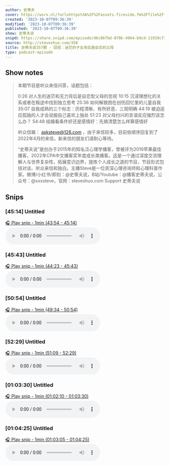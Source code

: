 ```yaml
---
author: 史蒂夫
cover: https://wsrv.nl/?url=https%3A%2F%2Fassets.fireside.fm%2Ffile%2Ffireside-images-2024%2Fpodcasts%2Fimages%2Fb%2Fb25803c6-0112-476c-9dbf-3e0f961a0e9d%2Fcover.jpg%3Fv%3D2&w=200&h=200
created: '2023-10-07T09:36:39'
modified: '2023-10-07T09:36:39'
published: '2023-10-07T09:36:39'
show: 史蒂夫说
snipd: https://share.snipd.com/episode/d6c86fbd-870b-4964-b9cd-11919cf3a1dd
source: http://steveshuo.com/358
title: 史蒂夫说357期 - 回信：迷茫的子女背后是自恋的父母
type: podcast-episode
---
```



## Show notes
> 本期节目是听众来信问答，话题包括：
> 
> 
> 0:26 对人生的迷茫和无力背后是自恋型父母的忽视 
> 10:15 沉浸理想化的关系或者在叛逆中找到独立思考 
> 25:36 如何解救困在创伤回忆里的儿童自我 
> 35:07 自我成熟的三个标志：历程清晰、有所好恶、三观明确 
> 44:19 被迫适应孤独的人才会说服自己喜欢上独处 
> 51:23 对父母扫兴的言语反应强烈该怎么办？ 
> 54:48 结婚看条件好还是感情好：先搞清楚怎么样算感情好
> 
> 
> 听众信箱： asksteve@126.com ，由于来信较多，目前依顺序回复到了2022年4月的来信，新来信的朋友们请耐心等待。
> 
> 
> “史蒂夫说”是创办于2015年的知名泛心理学播客，曾被评为2019苹果最佳播客，2022年CPA中文播客奖年度成长类播客。这是一个通过深度交流理解人与世界复杂性，拓展意识边界，提炼个人成长之道的节目，节目形式包括对谈、听众来信和独白。主播Steve是一位资深心理咨询师和心理科普作家。微博/小红书/即刻：@史蒂夫说，B站/Youtube：@播客史蒂夫说，公众号：@sxxsteve，官网：steveshuo.com
> Support 史蒂夫说

## Snips
### [45:14] Untitled
[🎧 Play snip - 1min️ (43:54 - 45:14)](https://share.snipd.com/snip/e600c7b0-ed75-499e-afc5-75bd18630337)
<audio controls> <source src="https://aphid.fireside.fm/d/1437767933/b25803c6-0112-476c-9dbf-3e0f961a0e9d/67d93c45-f959-4b0d-9972-213001d592de.mp3#t=43:54,45:14"> </audio>
### [45:43] Untitled
[🎧 Play snip - 1min️ (44:23 - 45:43)](https://share.snipd.com/snip/a2659b99-ddbe-4996-ad55-366711950807)
<audio controls> <source src="https://aphid.fireside.fm/d/1437767933/b25803c6-0112-476c-9dbf-3e0f961a0e9d/67d93c45-f959-4b0d-9972-213001d592de.mp3#t=44:23,45:43"> </audio>
### [50:54] Untitled
[🎧 Play snip - 1min️ (49:34 - 50:54)](https://share.snipd.com/snip/f1a8d36a-61ea-4abb-a798-ad4b04bd7f0d)
<audio controls> <source src="https://aphid.fireside.fm/d/1437767933/b25803c6-0112-476c-9dbf-3e0f961a0e9d/67d93c45-f959-4b0d-9972-213001d592de.mp3#t=49:34,50:54"> </audio>
### [52:29] Untitled
[🎧 Play snip - 1min️ (51:09 - 52:29)](https://share.snipd.com/snip/a7aa9dec-46b3-4632-95d8-367e266c27ea)
<audio controls> <source src="https://aphid.fireside.fm/d/1437767933/b25803c6-0112-476c-9dbf-3e0f961a0e9d/67d93c45-f959-4b0d-9972-213001d592de.mp3#t=51:09,52:29"> </audio>
### [01:03:30] Untitled
[🎧 Play snip - 1min️ (01:02:10 - 01:03:30)](https://share.snipd.com/snip/40c50585-2a8c-4c6e-9569-b940d05e2adb)
<audio controls> <source src="https://aphid.fireside.fm/d/1437767933/b25803c6-0112-476c-9dbf-3e0f961a0e9d/67d93c45-f959-4b0d-9972-213001d592de.mp3#t=01:02:10,01:03:30"> </audio>
### [01:04:25] Untitled
[🎧 Play snip - 1min️ (01:03:05 - 01:04:25)](https://share.snipd.com/snip/47ba4cc2-45d4-4c48-8603-71105d9b6301)
<audio controls> <source src="https://aphid.fireside.fm/d/1437767933/b25803c6-0112-476c-9dbf-3e0f961a0e9d/67d93c45-f959-4b0d-9972-213001d592de.mp3#t=01:03:05,01:04:25"> </audio>
